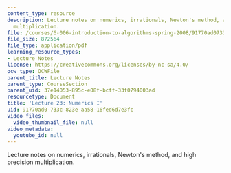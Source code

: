 ```yaml
---
content_type: resource
description: Lecture notes on numerics, irrationals, Newton's method, and high precision
  multiplication.
file: /courses/6-006-introduction-to-algorithms-spring-2008/91770ad0733c823eaa5816fed6d7e3fc_lec23.pdf
file_size: 872564
file_type: application/pdf
learning_resource_types:
- Lecture Notes
license: https://creativecommons.org/licenses/by-nc-sa/4.0/
ocw_type: OCWFile
parent_title: Lecture Notes
parent_type: CourseSection
parent_uid: 37e14053-895c-e08f-bcff-33f0794003ad
resourcetype: Document
title: 'Lecture 23: Numerics I'
uid: 91770ad0-733c-823e-aa58-16fed6d7e3fc
video_files:
  video_thumbnail_file: null
video_metadata:
  youtube_id: null
---
```

Lecture notes on numerics, irrationals, Newton's method, and high precision multiplication.